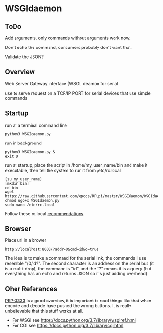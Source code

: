# WSGIdaemon

## ToDo

Add arguments, only commands without arguments work now.

Don't echo the command, consumers probably don't want that.

Validate the JSON?


## Overview

Web Server Gateway Interface (WSGI) deamon for serial

use to serve request on a TCP/IP PORT for serial devices that use simple commands 

## Startup

run at a terminal command line

```
python3 WSGIdaemon.py
```

run in background

```
python3 WSGIdaemon.py &
exit 0
```

run at startup, place the script in /home/my_user_name/bin and make it executable, then tell the system to run it from /etc/rc.local

```
[su my_user_name]
[mkdir bin]
cd bin
wget https://raw.githubusercontent.com/epccs/RPUpi/master/WSGIdaemon/WSGIdaemon.py
chmod ugo+x WSGIdaemon.py
sudo nano /etc/rc.local
```

Follow these rc.local [recommendations].

[recommendations]: https://www.raspberrypi.org/documentation/linux/usage/rc-local.md


## Browser

Place url in a brower

```
http://localhost:8000/?addr=0&cmd=id&q=true
```

The idea is to make a command for the serial link, the commands I use resemble "/0/id?". The second character is an address on the serial bus (it is a multi-drop), the command is "id", and the "?" means it is a query (but everything has an echo and returns JSON so it's just adding overhead)


## Oher Referances

[PEP-3333] is a good overview, it is important to read things like that when encode and decode have pushed the wrong buttons. It is really unbelievable that this stuff works at all. 

[PEP-3333]: https://www.python.org/dev/peps/pep-3333/

* For WSGI see https://docs.python.org/3.7/library/wsgiref.html
* For CGI see https://docs.python.org/3.7/library/cgi.html